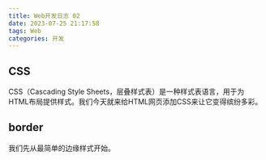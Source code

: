 ```yaml
---
title: Web开发日志 02
date: 2023-07-25 21:17:58
tags: Web
categories: 开发
---
```


## CSS

CSS（Cascading Style Sheets，层叠样式表）是一种样式表语言，用于为HTML布局提供样式。我们今天就来给HTML网页添加CSS来让它变得缤纷多彩。

## border

我们先从最简单的边缘样式开始。